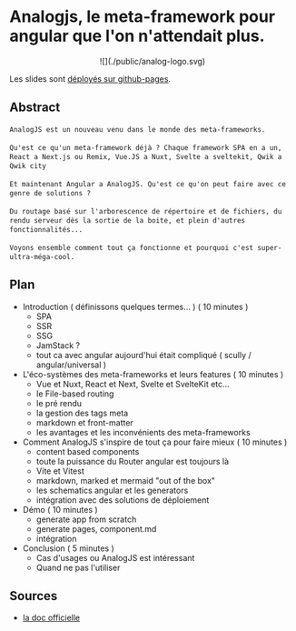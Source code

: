 # Analogjs, le meta-framework pour angular que l'on n'attendait plus. 

<div style="text-align: center">
![](./public/analog-logo.svg)
</div>

Les slides sont [déployés sur github-pages](https://b-legrand.github.io/analogjs-the-angular-meta-framework/).

## Abstract

```
AnalogJS est un nouveau venu dans le monde des meta-frameworks.

Qu'est ce qu'un meta-framework déjà ? Chaque framework SPA en a un, React a Next.js ou Remix, Vue.JS a Nuxt, Svelte a sveltekit, Qwik a Qwik city

Et maintenant Angular a AnalogJS. Qu'est ce qu'on peut faire avec ce genre de solutions ?

Du routage basé sur l'arborescence de répertoire et de fichiers, du rendu serveur dès la sortie de la boite, et plein d'autres fonctionnalités...

Voyons ensemble comment tout ça fonctionne et pourquoi c'est super-ultra-méga-cool.

```

## Plan

- Introduction ( définissons quelques termes... ) ( 10 minutes )
  - SPA
  - SSR
  - SSG
  - JamStack ?
  - tout ca avec angular aujourd'hui était compliqué ( scully / angular/universal )
- L'éco-systèmes des meta-frameworks et leurs features ( 10 minutes )
  - Vue et Nuxt, React et Next, Svelte et SvelteKit etc...
  - le File-based routing
  - le pré rendu
  - la gestion des tags meta
  - markdown et front-matter
  - les avantages et les inconvénients des meta-frameworks
- Comment AnalogJS s'inspire de tout ça pour faire mieux ( 10 minutes )
  - content based components
  - toute la puissance du Router angular est toujours là
  - Vite et Vitest
  - markdown, marked et mermaid "out of the box"
  - les schematics angular et les generators
  - intégration avec des solutions de déploiement
- Démo ( 10 minutes )
  - generate app from scratch
  - generate pages, component.md
  - intégration
- Conclusion ( 5 minutes )
  - Cas d'usages ou AnalogJS est intéressant
  - Quand ne pas l'utiliser

 

## Sources

- [la doc officielle](https://analogjs.org/)
